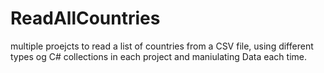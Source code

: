 # ReadAllCountries
multiple proejcts to read a list of countries from a CSV file, using different types og C# collections in each project and maniulating Data each time.
